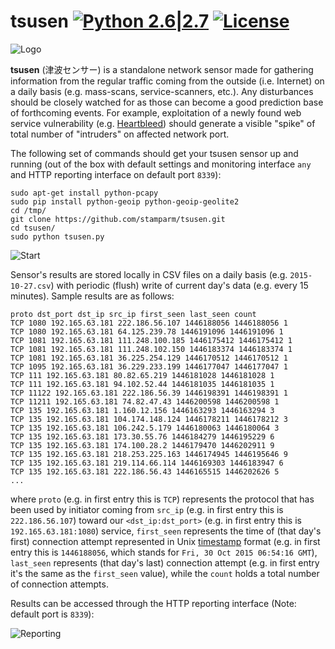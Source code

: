 # tsusen [![Python 2.6|2.7](https://img.shields.io/badge/python-2.6|2.7-blue.svg)](https://www.python.org/) [![License](https://img.shields.io/badge/license-MIT-blue.svg)](https://github.com/stamparm/maltrail#license-mit)

![Logo](http://i.imgur.com/hH1cr49.png)

**tsusen** (&#27941;&#27874;&#12475;&#12531;&#12469;&#12540;) is a standalone network sensor made for gathering information from the regular traffic coming from the outside (i.e. Internet) on a daily basis (e.g. mass-scans, service-scanners, etc.). Any disturbances should be closely watched for as those can become a good prediction base of forthcoming events. For example, exploitation of a newly found web service vulnerability (e.g. [Heartbleed](http://heartbleed.com/)) should generate a visible "spike" of total number of "intruders" on affected network port.


The following set of commands should get your tsusen sensor up and running (out of the box with default settings and monitoring interface `any` and HTTP reporting interface on default port `8339`):

```
sudo apt-get install python-pcapy
sudo pip install python-geoip python-geoip-geolite2
cd /tmp/
git clone https://github.com/stamparm/tsusen.git
cd tsusen/
sudo python tsusen.py 
```

![Start](http://i.imgur.com/GE3dLXv.png)

Sensor's results are stored locally in CSV files on a daily basis (e.g. `2015-10-27.csv`) with periodic (flush) write of current day's data (e.g. every 15 minutes). Sample results are as follows:

```
proto dst_port dst_ip src_ip first_seen last_seen count
TCP 1080 192.165.63.181 222.186.56.107 1446188056 1446188056 1
TCP 1080 192.165.63.181 64.125.239.78 1446191096 1446191096 1
TCP 1081 192.165.63.181 111.248.100.185 1446175412 1446175412 1
TCP 1081 192.165.63.181 111.248.102.150 1446183374 1446183374 1
TCP 1081 192.165.63.181 36.225.254.129 1446170512 1446170512 1
TCP 1095 192.165.63.181 36.229.233.199 1446177047 1446177047 1
TCP 111 192.165.63.181 80.82.65.219 1446181028 1446181028 1
TCP 111 192.165.63.181 94.102.52.44 1446181035 1446181035 1
TCP 11122 192.165.63.181 222.186.56.39 1446198391 1446198391 1
TCP 11211 192.165.63.181 74.82.47.43 1446200598 1446200598 1
TCP 135 192.165.63.181 1.160.12.156 1446163293 1446163294 3
TCP 135 192.165.63.181 104.174.148.124 1446178211 1446178212 3
TCP 135 192.165.63.181 106.242.5.179 1446180063 1446180064 3
TCP 135 192.165.63.181 173.30.55.76 1446184279 1446195229 6
TCP 135 192.165.63.181 174.100.28.2 1446179470 1446202911 9
TCP 135 192.165.63.181 218.253.225.163 1446174945 1446195646 9
TCP 135 192.165.63.181 219.114.66.114 1446169303 1446183947 6
TCP 135 192.165.63.181 222.186.56.43 1446165515 1446202626 5
...
```

where `proto` (e.g. in first entry this is `TCP`) represents the protocol that has been used by initiator coming from `src_ip` (e.g. in first entry this is `222.186.56.107`) toward our `<dst_ip:dst_port>` (e.g. in first entry this is `192.165.63.181:1080`) service, `first_seen` represents the time of (that day's first) connection attempt represented in Unix [timestamp](http://www.onlineconversion.com/unix_time.htm) format (e.g. in first entry this is `1446188056`, which stands for `Fri, 30 Oct 2015 06:54:16 GMT`), `last_seen` represents (that day's last) connection attempt (e.g. in first entry it's the same as the `first_seen` value), while the `count` holds a total number of connection attempts.

Results can be accessed through the HTTP reporting interface (Note: default port is `8339`):

![Reporting](http://i.imgur.com/EOAAWb2.png)

